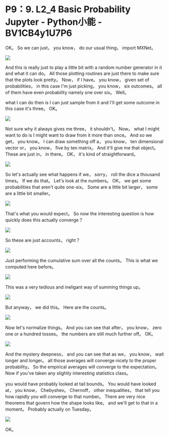 # P9：9. L2_4 Basic Probability Jupyter - Python小能 - BV1CB4y1U7P6

 OK。 So we can just， you know， do our usual thing， import MXNet。

![](img/38a01046306bd8134393a3a5fa73fbe5_1.png)

 And this is really just to play a little bit with a random number generator in it and what it can do。 All those plotting routines are just there to make sure that the plots look pretty。 Now， if I have。 you know， given set of probabilities， in this case I'm just picking， you know， six outcomes。 all of them have even probability namely one over six。 Well。

 what I can do then is I can just sample from it and I'll get some outcome in this case it's three。 OK。

![](img/38a01046306bd8134393a3a5fa73fbe5_3.png)

 Not sure why it always gives me three， it shouldn't。 Now。 what I might want to do is I might want to draw from it more than once。 And so we get， you know。 I can draw something off a， you know， ten dimensional vector or， you know， five by ten matrix。 And it'll give me that object。 These are just in， in there。 OK， it's kind of straightforward。





![](img/38a01046306bd8134393a3a5fa73fbe5_5.png)

 So let's actually see what happens if we， sorry， roll the dice a thousand times。 If we do that。 Let's look at the numbers。 OK， we get some probabilities that aren't quite one-six。 Some are a little bit larger， some are a little bit smaller。

![](img/38a01046306bd8134393a3a5fa73fbe5_7.png)

 That's what you would expect。 So now the interesting question is how quickly does this actually converge？





![](img/38a01046306bd8134393a3a5fa73fbe5_9.png)

 So these are just accounts， right？



![](img/38a01046306bd8134393a3a5fa73fbe5_11.png)

 Just performing the cumulative sum over all the counts。 This is what we computed here before。

![](img/38a01046306bd8134393a3a5fa73fbe5_13.png)

 This was a very tedious and ineligant way of summing things up。

![](img/38a01046306bd8134393a3a5fa73fbe5_15.png)

 But anyway， we did this。 Here are the counts。

![](img/38a01046306bd8134393a3a5fa73fbe5_17.png)

 Now let's normalize things。 And you can see that after， you know， zero one or a hundred tosses。 the numbers are still much further off。 OK。

![](img/38a01046306bd8134393a3a5fa73fbe5_19.png)

 And the mystery deepness， and you can see that as we， you know， wait longer and longer。 all those averages will converge nicely to the proper probability。 So the empirical averages will converge to the expectation。 Now if you've taken any slightly interesting statistics class。

 you would have probably looked at tail bounds。 You would have looked at， you know， Chebyshev。 Chernoff， other inequalities， that tell you how rapidly you will converge to that number。 There are very nice theorems that govern how the shape looks like。 and we'll get to that in a moment。 Probably actually on Tuesday。





![](img/38a01046306bd8134393a3a5fa73fbe5_21.png)

 OK。